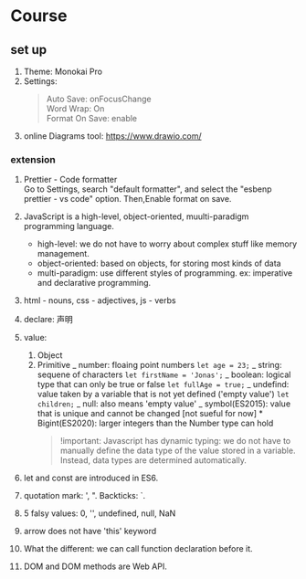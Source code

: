 # Course

## set up

1. Theme: Monokai Pro
2. Settings:
   > Auto Save: onFocusChange  
   > Word Wrap: On  
   > Format On Save: enable
3. online Diagrams tool: https://www.drawio.com/

### extension

1. Prettier - Code formatter  
   Go to Settings, search "default formatter", and select the "esbenp prettier - vs code" option. Then,Enable format on save.

2. JavaScript is a high-level, object-oriented, muulti-paradigm programming language.
   - high-level: we do not have to worry about complex stuff like memory management.
   - object-oriented: based on objects, for storing most kinds of data
   - multi-paradigm: use different styles of programming. ex: imperative and declarative programming.
3. html - nouns, css - adjectives, js - verbs
4. declare: 声明
5. value:
   1. Object
   2. Primitive
      _ number: floaing point numbers `let age = 23;`
      _ string: sequene of characters `let firstName = 'Jonas';`
      _ boolean: logical type that can only be true or false `let fullAge = true;`
      _ undefind: value taken by a variable that is not yet defined ('empty value') `let children;`
      _ null: also means 'empty value'
      _ symbol(ES2015): value that is unique and cannot be changed [not sueful for now] \* Bigint(ES2020): larger integers than the Number type can hold
      > !important: Javascript has dynamic typing: we do not have to manually define the data type of the value stored in a variable. Instead, data types are determined automatically.
6. let and const are introduced in ES6.
7. quotation mark: ', ". Backticks: `.
8. 5 falsy values: 0, '', undefined, null, NaN
9. arrow does not have 'this' keyword
10. What the different: we can call function declaration before it.
11. DOM and DOM methods are Web API.
